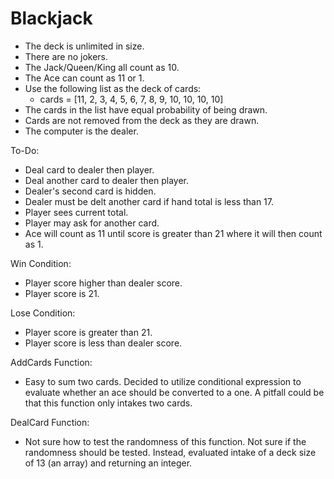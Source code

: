 # Blackjack

- The deck is unlimited in size.
- There are no jokers.
- The Jack/Queen/King all count as 10.
- The Ace can count as 11 or 1.
- Use the following list as the deck of cards:
    - cards = [11, 2, 3, 4, 5, 6, 7, 8, 9, 10, 10, 10, 10]
- The cards in the list have equal probability of being drawn.
- Cards are not removed from the deck as they are drawn.
- The computer is the dealer.

To-Do:
- Deal card to dealer then player.
- Deal another card to dealer then player.
- Dealer's second card is hidden.
- Dealer must be delt another card if hand total is less than 17.
- Player sees current total.
- Player may ask for another card.
- Ace will count as 11 until score is greater than 21 where it will then count as 1.

Win Condition:
- Player score higher than dealer score.
- Player score is 21.

Lose Condition:
- Player score is greater than 21.
- Player score is less than dealer score.


AddCards Function:
- Easy to sum two cards. Decided to utilize conditional expression to evaluate whether an ace should be converted to a one. A pitfall could be that this function only intakes two cards.

DealCard Function:
- Not sure how to test the randomness of this function. Not sure if the randomness should be tested. Instead, evaluated intake of a deck size of 13 (an array) and returning an integer.

